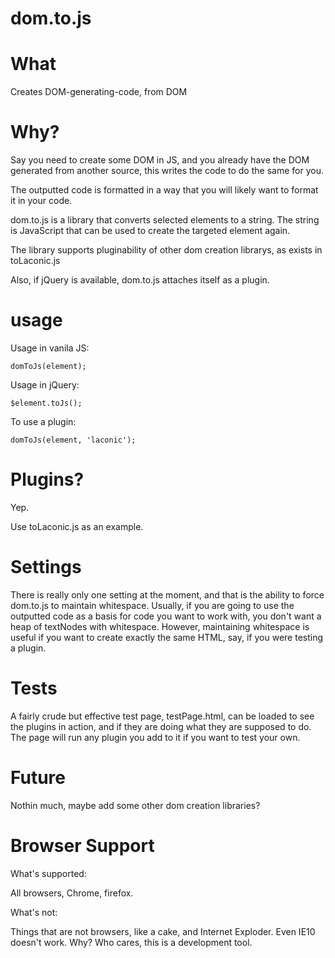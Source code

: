 dom.to.js
=========

# What #

Creates DOM-generating-code, from DOM

# Why? #

Say you need to create some DOM in JS, and you already have the DOM generated from another source, this writes the code to do the same for you.

The outputted code is formatted in a way that you will likely want to format it in your code.

dom.to.js is a library that converts selected elements to a string.
The string is JavaScript that can be used to create the targeted element again.

The library supports pluginability of other dom creation librarys, as exists in toLaconic.js

Also, if jQuery is available, dom.to.js attaches itself as a plugin.

# usage #

Usage in vanila JS:

    domToJs(element);
    
Usage in jQuery:

    $element.toJs();
    
To use a plugin:

    domToJs(element, 'laconic');
    
# Plugins? #

Yep.

Use toLaconic.js as an example.
    
# Settings #

There is really only one setting at the moment, and that is the ability to force dom.to.js to maintain whitespace.
Usually, if you are going to use the outputted code as a basis for code you want to work with, you don't want a heap of textNodes with whitespace.
However, maintaining whitespace is useful if you want to create exactly the same HTML, say, if you were testing a plugin.

# Tests #

A fairly crude but effective test page, testPage.html, can be loaded to see the plugins in action, and if they are doing what they are supposed to do.
The page will run any plugin you add to it if you want to test your own.

# Future #

Nothin much, maybe add some other dom creation libraries?

# Browser Support #

What's supported:

All browsers, Chrome, firefox.

What's not:

Things that are not browsers, like a cake, and Internet Exploder. Even IE10 doesn't work. Why? Who cares, this is a development tool.
